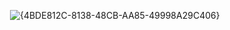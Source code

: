 <img> ![{4BDE812C-8138-48CB-AA85-49998A29C406}](https://github.com/user-attachments/assets/db910d23-f274-4b9f-a1d6-83c458a3327c)
